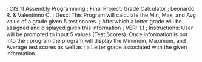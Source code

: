 
; CIS 11 Assembly Programming
; Final Project: Grade Calculator
; Leonardo R. & Valentinno C.
; Desc: This Program will calculate the Min, Max, and Avg value of a grade given 5 test scores.
;	Afterwhich a letter grade will be assigned and displayed given this information
; VER: 1.1
; Instructions: User will be prompted to input 5 values (Test Scores). Once information is put into the 
;		program the program will display the Minimum, Maximum, and Average test scores as well as
;		a Letter grade associated with the given information.
